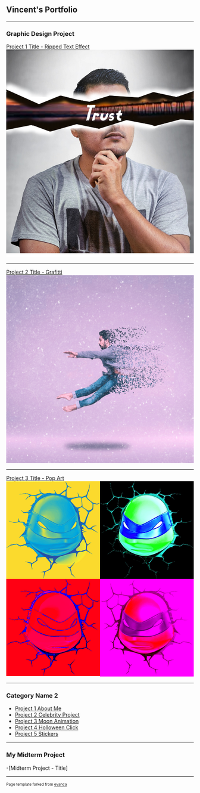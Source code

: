 ## Vincent's Portfolio

---

### Graphic Design Project 

[Project 1 Title - Ripped Text Effect](/sample_page)
<img src="images/Trust.png?raw=true"/>

---
[Project 2 Title - Grafitti](/pdf/sample_presentation.pdf)
<img src="images/Grafitti.jpg?raw=true"/>

---
[Project 3 Title - Pop Art](http://example.com/)
<img src="images/Pop.png?raw=true"/>

---

### Category Name 2

- [Project 1 About Me](https://trinket.io/html/4c63708f0b)
- [Project 2 Celebrity Project](http://example.com/)
- [Project 3 Moon Animation](https://trinket.io/html/adda25370a)
- [Project 4 Holloween Click](https://trinket.io/html/6ec44978be)
- [Project 5 Stickers](https://trinket.io/html/00cbbd6616)

---
### My Midterm Project

-[Midterm Project - Title]


---
<p style="font-size:10px">Page template forked from <a href="https://github.com/evanca/quick-portfolio">evanca</a></p>
<!-- Remove above link if you don't want to attibute -->
